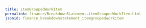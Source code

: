 ```yaml
---
title: itemGroupedWorkItem
permalink: finance/BreakdownStatement.itemGroupedWorkItem.html
jsonid: finance_breakdownstatement_itemgroupedworkitem
---
```

